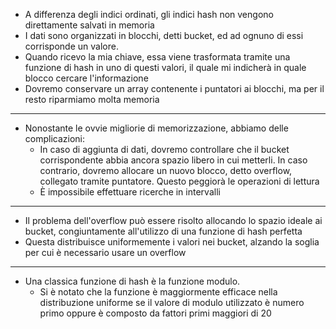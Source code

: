 * A differenza degli indici ordinati, gli indici hash non vengono direttamente salvati in memoria
* I dati sono organizzati in blocchi, detti bucket, ed ad ognuno di essi corrisponde un valore. 
* Quando ricevo la mia chiave, essa viene trasformata tramite una funzione di hash in uno di questi valori, il quale mi indicherà in quale blocco cercare l'informazione
* Dovremo conservare un array contenente i puntatori ai blocchi, ma per il resto riparmiamo molta memoria
---
* Nonostante le ovvie migliorie di memorizzazione, abbiamo delle complicazioni:
	* In caso di aggiunta di dati, dovremo controllare che il bucket corrispondente abbia ancora spazio libero in cui metterli. In caso contrario, dovremo allocare un nuovo blocco, detto overflow, collegato tramite puntatore. Questo peggiorà le operazioni di lettura
	* È impossibile effettuare ricerche in intervalli
---
* Il problema dell'overflow può essere risolto allocando lo spazio ideale ai bucket, congiuntamente all'utilizzo di una funzione di hash perfetta
* Questa distribuisce uniformemente i valori nei bucket, alzando la soglia per cui è necessario usare un overflow
---
* Una classica funzione di hash è la funzione modulo.
	* Si è notato che la funzione è maggiormente efficace nella distribuzione uniforme se il valore di modulo utilizzato è numero primo oppure è composto da fattori primi maggiori di 20